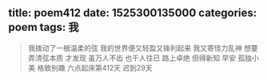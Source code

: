 title: poem412
date: 1525300135000
categories: poem
tags: 我
---
> 我拨动了一根温柔的弦
我的世界便又轻盈又锋利起来
我又寄怪力乱神
想要弄清弦本质
才发现
虽万人不齿
也千人往已
路上卓绝
但得新知
早安
孤独小美
格致别趣
六点起床第412天 迟到29天